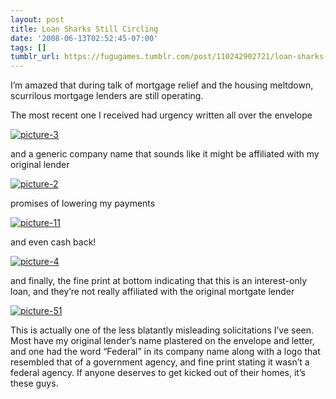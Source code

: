 ```yaml
---
layout: post
title: Loan Sharks Still Circling
date: '2008-06-13T02:52:45-07:00'
tags: []
tumblr_url: https://fugugames.tumblr.com/post/110242902721/loan-sharks-still-circling
---
```

I’m amazed that during talk of mortgage relief and the housing meltdown, scurrilous mortgage lenders are still operating.<!--more-->

The most recent one I received had urgency written all over the envelope

[![](http://itshardtofondlepenguins.com/wp-content/uploads/2008/06/picture-3.png "picture-3")](http://itshardtofondlepenguins.com/wp-content/uploads/2008/06/picture-3.png)

and a generic company name that sounds like it might be affiliated with my original lender

[![](http://itshardtofondlepenguins.com/wp-content/uploads/2008/06/picture-2.png "picture-2")](http://itshardtofondlepenguins.com/wp-content/uploads/2008/06/picture-2.png)

promises of lowering my payments

[![](http://itshardtofondlepenguins.com/wp-content/uploads/2008/06/picture-11.png "picture-11")](http://itshardtofondlepenguins.com/wp-content/uploads/2008/06/picture-11.png)

and even cash back!

[![](http://itshardtofondlepenguins.com/wp-content/uploads/2008/06/picture-4.png "picture-4")](http://itshardtofondlepenguins.com/wp-content/uploads/2008/06/picture-4.png)

and finally, the fine print at bottom indicating that this is an interest-only loan, and they’re not really affiliated with the original mortgate lender

[![](http://itshardtofondlepenguins.com/wp-content/uploads/2008/06/picture-51.png "picture-51")](http://itshardtofondlepenguins.com/wp-content/uploads/2008/06/picture-51.png)

This is actually one of the less blatantly misleading solicitations I’ve seen. Most have my original lender’s name plastered on the envelope and letter, and one had the word “Federal” in its company name along with a logo that resembled that of a government agency, and fine print stating it wasn’t a federal agency. If anyone deserves to get kicked out of their homes, it’s these guys.


